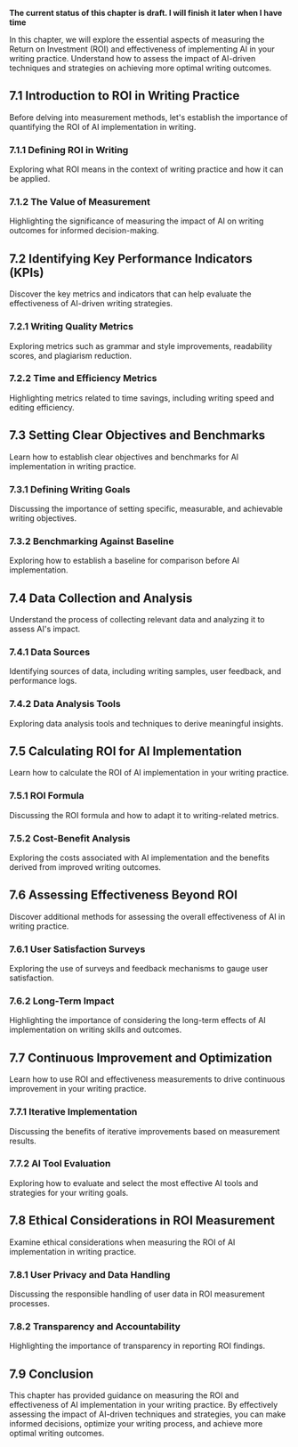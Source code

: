 **The current status of this chapter is draft. I will finish it later when I have time**

In this chapter, we will explore the essential aspects of measuring the Return on Investment (ROI) and effectiveness of implementing AI in your writing practice. Understand how to assess the impact of AI-driven techniques and strategies on achieving more optimal writing outcomes.

7.1 Introduction to ROI in Writing Practice
-------------------------------------------

Before delving into measurement methods, let's establish the importance of quantifying the ROI of AI implementation in writing.

### 7.1.1 Defining ROI in Writing

Exploring what ROI means in the context of writing practice and how it can be applied.

### 7.1.2 The Value of Measurement

Highlighting the significance of measuring the impact of AI on writing outcomes for informed decision-making.

7.2 Identifying Key Performance Indicators (KPIs)
-------------------------------------------------

Discover the key metrics and indicators that can help evaluate the effectiveness of AI-driven writing strategies.

### 7.2.1 Writing Quality Metrics

Exploring metrics such as grammar and style improvements, readability scores, and plagiarism reduction.

### 7.2.2 Time and Efficiency Metrics

Highlighting metrics related to time savings, including writing speed and editing efficiency.

7.3 Setting Clear Objectives and Benchmarks
-------------------------------------------

Learn how to establish clear objectives and benchmarks for AI implementation in writing practice.

### 7.3.1 Defining Writing Goals

Discussing the importance of setting specific, measurable, and achievable writing objectives.

### 7.3.2 Benchmarking Against Baseline

Exploring how to establish a baseline for comparison before AI implementation.

7.4 Data Collection and Analysis
--------------------------------

Understand the process of collecting relevant data and analyzing it to assess AI's impact.

### 7.4.1 Data Sources

Identifying sources of data, including writing samples, user feedback, and performance logs.

### 7.4.2 Data Analysis Tools

Exploring data analysis tools and techniques to derive meaningful insights.

7.5 Calculating ROI for AI Implementation
-----------------------------------------

Learn how to calculate the ROI of AI implementation in your writing practice.

### 7.5.1 ROI Formula

Discussing the ROI formula and how to adapt it to writing-related metrics.

### 7.5.2 Cost-Benefit Analysis

Exploring the costs associated with AI implementation and the benefits derived from improved writing outcomes.

7.6 Assessing Effectiveness Beyond ROI
--------------------------------------

Discover additional methods for assessing the overall effectiveness of AI in writing practice.

### 7.6.1 User Satisfaction Surveys

Exploring the use of surveys and feedback mechanisms to gauge user satisfaction.

### 7.6.2 Long-Term Impact

Highlighting the importance of considering the long-term effects of AI implementation on writing skills and outcomes.

7.7 Continuous Improvement and Optimization
-------------------------------------------

Learn how to use ROI and effectiveness measurements to drive continuous improvement in your writing practice.

### 7.7.1 Iterative Implementation

Discussing the benefits of iterative improvements based on measurement results.

### 7.7.2 AI Tool Evaluation

Exploring how to evaluate and select the most effective AI tools and strategies for your writing goals.

7.8 Ethical Considerations in ROI Measurement
---------------------------------------------

Examine ethical considerations when measuring the ROI of AI implementation in writing practice.

### 7.8.1 User Privacy and Data Handling

Discussing the responsible handling of user data in ROI measurement processes.

### 7.8.2 Transparency and Accountability

Highlighting the importance of transparency in reporting ROI findings.

7.9 Conclusion
--------------

This chapter has provided guidance on measuring the ROI and effectiveness of AI implementation in your writing practice. By effectively assessing the impact of AI-driven techniques and strategies, you can make informed decisions, optimize your writing process, and achieve more optimal writing outcomes.
